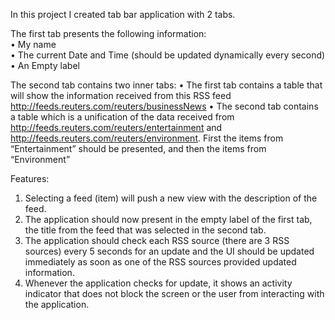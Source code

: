 In	this	project	I created	tab	bar	application	with	2	tabs.	

The	first	tab	presents	the	following	information:	
• My	name	
• The	current	Date	and	Time	(should	be updated	dynamically	every	second)	
• An	Empty	label	

The	second	tab	contains	two	inner tabs:	
• The	first	tab	contains	a	table	that	will	show	the	information	received	from	this	RSS	feed	http://feeds.reuters.com/reuters/businessNews
• The	second	tab	contains	a	table	which	is	a	unification	of	the	data	received	from	http://feeds.reuters.com/reuters/entertainment	and	http://feeds.reuters.com/reuters/environment.	First	the	items	from	“Entertainment”	should	be	presented,	and	then	the	items	from	“Environment”		


Features:	
1. Selecting	a	feed	(item)	will	push	a	new	view	with	the	description	of	the	feed.	
2. The	application	should	now	present	in	the	empty	label	of	the	first	tab,	the	title	from	the	feed	that	was	selected	in	the	second	tab.	
4. The	application	should	check	each	RSS	source	(there	are	3	RSS	sources)	every	5	seconds	for	an	update	and	the	UI	should	be	updated	immediately	as	soon	as	one	of	the	RSS	sources	provided	updated	information.		
5. Whenever	the	application	checks	for	update,	it	shows	an	activity	indicator	that	does	not	block	the	screen	or	the	user	from	interacting	with	the	application.	
